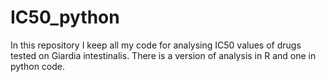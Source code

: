 # IC50_python
In this repository I keep all my code for analysing IC50 values of drugs tested on Giardia intestinalis. 
There is a version of analysis in R and one in python code.
